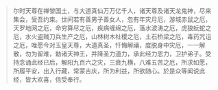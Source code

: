 

> 尔时天尊在禅黎国土，与大道真仙万万亿千人，诸天尊及诸天龙鬼神，尽来集会，受吾约束。世间若有善男子善女人，忽有年灾月厄，游城赤鼠之厄，天罗地网之厄，命穷算尽之厄，疾病缠绵之厄，落水波涛之厄，虎狼蚖蛇之厄，水火盗贼刀兵生产之厄，山林树木社稷之厄，土石桥梁之厄，毒药咒诅之厄，唯愿今对玉皇天尊，大道真圣，忏悔解禳，度脱身中灾厄，一一解散，勿为留难，勅诸天神王，并降圣力道力，承此经力恩力，卫护弟子。受持念诵此经已后，解阳九百六之灾，三衰九横，八难五苦之厄，所求如愿，所履平安，出入行藏，常蒙吉庆，所为利益，所欲随心。於是众等闻说此经，皆大欢喜，信受奉行。
